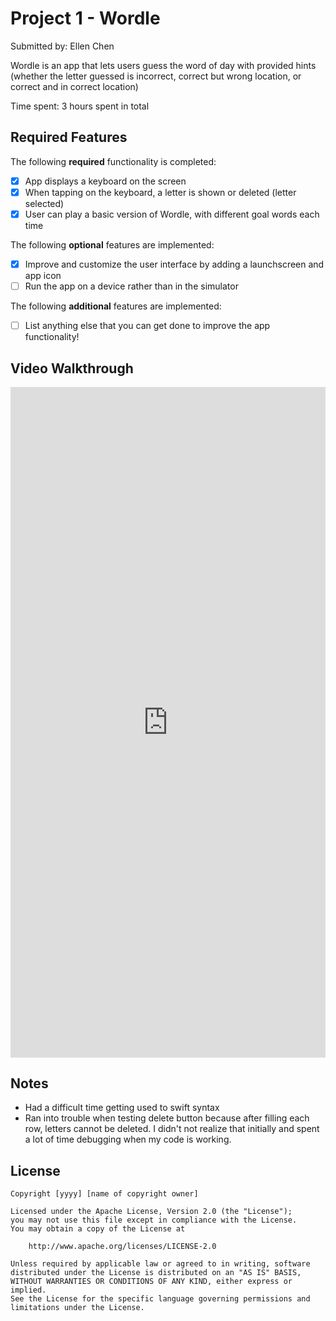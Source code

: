 # Project 1 - Wordle

Submitted by: Ellen Chen

Wordle is an app that lets users guess the word of day with provided hints (whether the letter guessed is incorrect, correct but wrong location, or correct and in correct location)

Time spent: 3 hours spent in total

## Required Features

The following **required** functionality is completed:

- [x] App displays a keyboard on the screen
- [x] When tapping on the keyboard, a letter is shown or deleted (letter selected)
- [x] User can play a basic version of Wordle, with different goal words each time

The following **optional** features are implemented:

- [x] Improve and customize the user interface by adding a launchscreen and app icon
- [ ] Run the app on a device rather than in the simulator

The following **additional** features are implemented:

- [ ] List anything else that you can get done to improve the app functionality!

## Video Walkthrough

<div style="position: relative; padding-bottom: 212.82051282051282%; height: 0;"><iframe src="https://www.loom.com/embed/3129b0e132b944678d1e3df1599e1473?sid=bc5b48f0-138b-4909-b7b0-46b57d2192f8" frameborder="0" webkitallowfullscreen mozallowfullscreen allowfullscreen style="position: absolute; top: 0; left: 0; width: 100%; height: 100%;"></iframe></div>

## Notes

- Had a difficult time getting used to swift syntax
- Ran into trouble when testing delete button because after filling each row, letters cannot be deleted. I didn't not realize that initially and spent a lot of time debugging when my code is working.

## License

    Copyright [yyyy] [name of copyright owner]

    Licensed under the Apache License, Version 2.0 (the "License");
    you may not use this file except in compliance with the License.
    You may obtain a copy of the License at

        http://www.apache.org/licenses/LICENSE-2.0

    Unless required by applicable law or agreed to in writing, software
    distributed under the License is distributed on an "AS IS" BASIS,
    WITHOUT WARRANTIES OR CONDITIONS OF ANY KIND, either express or implied.
    See the License for the specific language governing permissions and
    limitations under the License.
